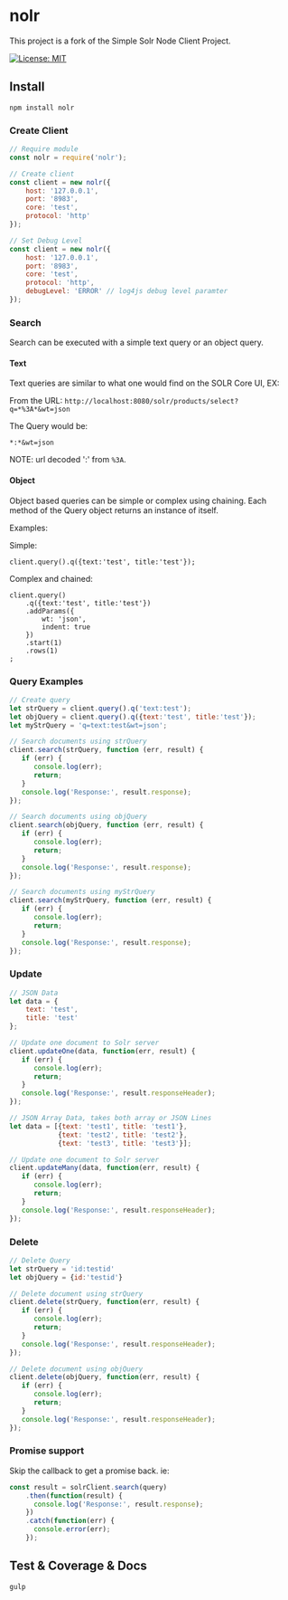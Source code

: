 # nolr

This project is a fork of the Simple Solr Node Client Project.

[![License: MIT](https://img.shields.io/badge/License-MIT-yellow.svg)](https://opensource.org/licenses/MIT)


## Install

```
npm install nolr
```

### Create Client

```js
// Require module
const nolr = require('nolr');

// Create client
const client = new nolr({
    host: '127.0.0.1',
    port: '8983',
    core: 'test',
    protocol: 'http'
});

// Set Debug Level
const client = new nolr({
    host: '127.0.0.1',
    port: '8983',
    core: 'test',
    protocol: 'http',
    debugLevel: 'ERROR' // log4js debug level paramter
});
```

### Search

Search can be executed with a simple text query or an object query.

#### Text

Text queries are similar to what one would find on the SOLR Core UI, EX:

From the URL: `http://localhost:8080/solr/products/select?q=*%3A*&wt=json`

The Query would be:

```
*:*&wt=json
```

NOTE: url decoded ':' from `%3A`.

#### Object

Object based queries can be simple or complex using chaining. Each method of the Query object returns an instance of itself.

Examples:

Simple:

```
client.query().q({text:'test', title:'test'});
```

Complex and chained:

```
client.query()
    .q({text:'test', title:'test'})
    .addParams({
        wt: 'json',
        indent: true
    })
    .start(1)
    .rows(1)
;
```

### Query Examples

```js
// Create query
let strQuery = client.query().q('text:test');
let objQuery = client.query().q({text:'test', title:'test'});
let myStrQuery = 'q=text:test&wt=json';

// Search documents using strQuery
client.search(strQuery, function (err, result) {
   if (err) {
      console.log(err);
      return;
   }
   console.log('Response:', result.response);
});

// Search documents using objQuery
client.search(objQuery, function (err, result) {
   if (err) {
      console.log(err);
      return;
   }
   console.log('Response:', result.response);
});

// Search documents using myStrQuery
client.search(myStrQuery, function (err, result) {
   if (err) {
      console.log(err);
      return;
   }
   console.log('Response:', result.response);
});

```

### Update

```js
// JSON Data
let data = {
    text: 'test',
    title: 'test'
};

// Update one document to Solr server
client.updateOne(data, function(err, result) {
   if (err) {
      console.log(err);
      return;
   }
   console.log('Response:', result.responseHeader);
});

// JSON Array Data, takes both array or JSON Lines
let data = [{text: 'test1', title: 'test1'},
            {text: 'test2', title: 'test2'},
            {text: 'test3', title: 'test3'}];

// Update one document to Solr server
client.updateMany(data, function(err, result) {
   if (err) {
      console.log(err);
      return;
   }
   console.log('Response:', result.responseHeader);
});

```

### Delete

```js
// Delete Query
let strQuery = 'id:testid'
let objQuery = {id:'testid'}

// Delete document using strQuery
client.delete(strQuery, function(err, result) {
   if (err) {
      console.log(err);
      return;
   }
   console.log('Response:', result.responseHeader);
});

// Delete document using objQuery
client.delete(objQuery, function(err, result) {
   if (err) {
      console.log(err);
      return;
   }
   console.log('Response:', result.responseHeader);
});

```

### Promise support

Skip the callback to get a promise back. ie:
```js
const result = solrClient.search(query)
    .then(function(result) {
      console.log('Response:', result.response);
    })
    .catch(function(err) {
      console.error(err);
    });
```

## Test & Coverage & Docs

```
gulp
```
